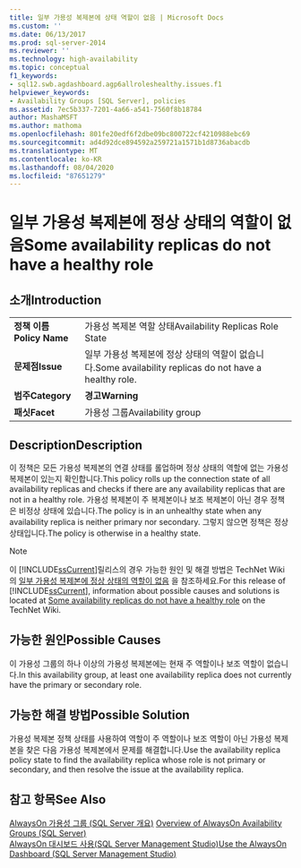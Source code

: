 ```yaml
---
title: 일부 가용성 복제본에 상태 역할이 없음 | Microsoft Docs
ms.custom: ''
ms.date: 06/13/2017
ms.prod: sql-server-2014
ms.reviewer: ''
ms.technology: high-availability
ms.topic: conceptual
f1_keywords:
- sql12.swb.agdashboard.agp6allroleshealthy.issues.f1
helpviewer_keywords:
- Availability Groups [SQL Server], policies
ms.assetid: 7ec5b337-7201-4a66-a541-7560f8b18784
author: MashaMSFT
ms.author: mathoma
ms.openlocfilehash: 801fe20edf6f2dbe09bc800722cf4210988ebc69
ms.sourcegitcommit: ad4d92dce894592a259721a1571b1d8736abacdb
ms.translationtype: MT
ms.contentlocale: ko-KR
ms.lasthandoff: 08/04/2020
ms.locfileid: "87651279"
---
```

# <a name="some-availability-replicas-do-not-have-a-healthy-role"></a><span data-ttu-id="14fde-102">일부 가용성 복제본에 정상 상태의 역할이 없음</span><span class="sxs-lookup"><span data-stu-id="14fde-102">Some availability replicas do not have a healthy role</span></span>
    
## <a name="introduction"></a><span data-ttu-id="14fde-103">소개</span><span class="sxs-lookup"><span data-stu-id="14fde-103">Introduction</span></span>  
  
|||  
|-|-|  
|<span data-ttu-id="14fde-104">**정책 이름**</span><span class="sxs-lookup"><span data-stu-id="14fde-104">**Policy Name**</span></span>|<span data-ttu-id="14fde-105">가용성 복제본 역할 상태</span><span class="sxs-lookup"><span data-stu-id="14fde-105">Availability Replicas Role State</span></span>|  
|<span data-ttu-id="14fde-106">**문제점**</span><span class="sxs-lookup"><span data-stu-id="14fde-106">**Issue**</span></span>|<span data-ttu-id="14fde-107">일부 가용성 복제본에 정상 상태의 역할이 없습니다.</span><span class="sxs-lookup"><span data-stu-id="14fde-107">Some availability replicas do not have a healthy role.</span></span>|  
|<span data-ttu-id="14fde-108">**범주**</span><span class="sxs-lookup"><span data-stu-id="14fde-108">**Category**</span></span>|<span data-ttu-id="14fde-109">**경고**</span><span class="sxs-lookup"><span data-stu-id="14fde-109">**Warning**</span></span>|  
|<span data-ttu-id="14fde-110">**패싯**</span><span class="sxs-lookup"><span data-stu-id="14fde-110">**Facet**</span></span>|<span data-ttu-id="14fde-111">가용성 그룹</span><span class="sxs-lookup"><span data-stu-id="14fde-111">Availability group</span></span>|  
  
## <a name="description"></a><span data-ttu-id="14fde-112">Description</span><span class="sxs-lookup"><span data-stu-id="14fde-112">Description</span></span>  
 <span data-ttu-id="14fde-113">이 정책은 모든 가용성 복제본의 연결 상태를 롤업하며 정상 상태의 역할에 없는 가용성 복제본이 있는지 확인합니다.</span><span class="sxs-lookup"><span data-stu-id="14fde-113">This policy rolls up the connection state of all availability replicas and checks if there are any availability replicas that are not in a healthy role.</span></span> <span data-ttu-id="14fde-114">가용성 복제본이 주 복제본이나 보조 복제본이 아닌 경우 정책은 비정상 상태에 있습니다.</span><span class="sxs-lookup"><span data-stu-id="14fde-114">The policy is in an unhealthy state when any availability replica is neither primary nor secondary.</span></span> <span data-ttu-id="14fde-115">그렇지 않으면 정책은 정상 상태입니다.</span><span class="sxs-lookup"><span data-stu-id="14fde-115">The policy is otherwise in a healthy state.</span></span>  
  
> [!NOTE]  
>  <span data-ttu-id="14fde-116">이 [!INCLUDE[ssCurrent](../../../includes/sscurrent-md.md)]릴리스의 경우 가능한 원인 및 해결 방법은 TechNet Wiki의 [일부 가용성 복제본에 정상 상태의 역할이 없음](https://go.microsoft.com/fwlink/p/?LinkId=220854) 을 참조하세요.</span><span class="sxs-lookup"><span data-stu-id="14fde-116">For this release of [!INCLUDE[ssCurrent](../../../includes/sscurrent-md.md)], information about possible causes and solutions is located at [Some availability replicas do not have a healthy role](https://go.microsoft.com/fwlink/p/?LinkId=220854) on the TechNet Wiki.</span></span>  
  
## <a name="possible-causes"></a><span data-ttu-id="14fde-117">가능한 원인</span><span class="sxs-lookup"><span data-stu-id="14fde-117">Possible Causes</span></span>  
 <span data-ttu-id="14fde-118">이 가용성 그룹의 하나 이상의 가용성 복제본에는 현재 주 역할이나 보조 역할이 없습니다.</span><span class="sxs-lookup"><span data-stu-id="14fde-118">In this availability group, at least one availability replica does not currently have the primary or secondary role.</span></span>  
  
## <a name="possible-solution"></a><span data-ttu-id="14fde-119">가능한 해결 방법</span><span class="sxs-lookup"><span data-stu-id="14fde-119">Possible Solution</span></span>  
 <span data-ttu-id="14fde-120">가용성 복제본 정책 상태를 사용하여 역할이 주 역할이나 보조 역할이 아닌 가용성 복제본을 찾은 다음 가용성 복제본에서 문제를 해결합니다.</span><span class="sxs-lookup"><span data-stu-id="14fde-120">Use the availability replica policy state to find the availability replica whose role is not primary or secondary, and then resolve the issue at the availability replica.</span></span>  
  
## <a name="see-also"></a><span data-ttu-id="14fde-121">참고 항목</span><span class="sxs-lookup"><span data-stu-id="14fde-121">See Also</span></span>  
 <span data-ttu-id="14fde-122">[AlwaysOn 가용성 그룹 &#40;SQL Server 개요&#41;](overview-of-always-on-availability-groups-sql-server.md) </span><span class="sxs-lookup"><span data-stu-id="14fde-122">[Overview of AlwaysOn Availability Groups &#40;SQL Server&#41;](overview-of-always-on-availability-groups-sql-server.md) </span></span>  
 [<span data-ttu-id="14fde-123">AlwaysOn 대시보드 사용&#40;SQL Server Management Studio&#41;</span><span class="sxs-lookup"><span data-stu-id="14fde-123">Use the AlwaysOn Dashboard &#40;SQL Server Management Studio&#41;</span></span>](use-the-always-on-dashboard-sql-server-management-studio.md)  
  
  
